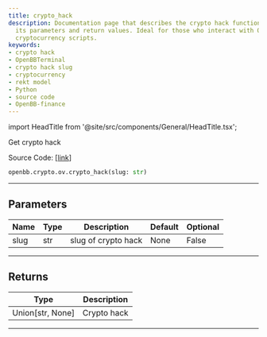 ```yaml
---
title: crypto_hack
description: Documentation page that describes the crypto hack function of the OpenBBTerminal,
  its parameters and return values. Ideal for those who interact with OpenBB-finance's
  cryptocurrency scripts.
keywords:
- crypto hack
- OpenBBTerminal
- crypto hack slug
- cryptocurrency
- rekt model
- Python
- source code
- OpenBB-finance
---
```


import HeadTitle from '@site/src/components/General/HeadTitle.tsx';

<HeadTitle title="crypto_hack - Ov - Crypto - Reference | OpenBB SDK Docs" />

Get crypto hack

Source Code: [[link](https://github.com/OpenBB-finance/OpenBBTerminal/tree/main/openbb_terminal/cryptocurrency/overview/rekt_model.py#L139)]

```python
openbb.crypto.ov.crypto_hack(slug: str)
```

---

## Parameters

| Name | Type | Description | Default | Optional |
| ---- | ---- | ----------- | ------- | -------- |
| slug | str | slug of crypto hack | None | False |


---

## Returns

| Type | Description |
| ---- | ----------- |
| Union[str, None] | Crypto hack |
---
